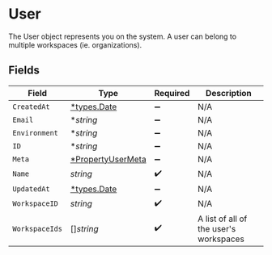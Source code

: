 # User

The User object represents you on the system. A user can belong to multiple workspaces (ie. organizations).


## Fields

| Field                                                        | Type                                                         | Required                                                     | Description                                                  |
| ------------------------------------------------------------ | ------------------------------------------------------------ | ------------------------------------------------------------ | ------------------------------------------------------------ |
| `CreatedAt`                                                  | [*types.Date](../../types/date.md)                           | :heavy_minus_sign:                                           | N/A                                                          |
| `Email`                                                      | **string*                                                    | :heavy_minus_sign:                                           | N/A                                                          |
| `Environment`                                                | **string*                                                    | :heavy_minus_sign:                                           | N/A                                                          |
| `ID`                                                         | **string*                                                    | :heavy_minus_sign:                                           | N/A                                                          |
| `Meta`                                                       | [*PropertyUserMeta](../../models/shared/propertyusermeta.md) | :heavy_minus_sign:                                           | N/A                                                          |
| `Name`                                                       | *string*                                                     | :heavy_check_mark:                                           | N/A                                                          |
| `UpdatedAt`                                                  | [*types.Date](../../types/date.md)                           | :heavy_minus_sign:                                           | N/A                                                          |
| `WorkspaceID`                                                | *string*                                                     | :heavy_check_mark:                                           | N/A                                                          |
| `WorkspaceIds`                                               | []*string*                                                   | :heavy_check_mark:                                           | A list of all of the user's workspaces                       |